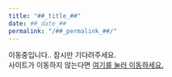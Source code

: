 ```yaml
---
title: "##_title_##"
date: ##_date_##
permalink: "/##_permalink_##/"
---
```


이동중입니다.. 잠시만 기다려주세요.  
사이트가 이동하지 않는다면 <a href="##_target_##">여기를 눌러 이동하세요.</a>  

<script type="text/javascript">
window.location.href = '##_target_##';
</script>